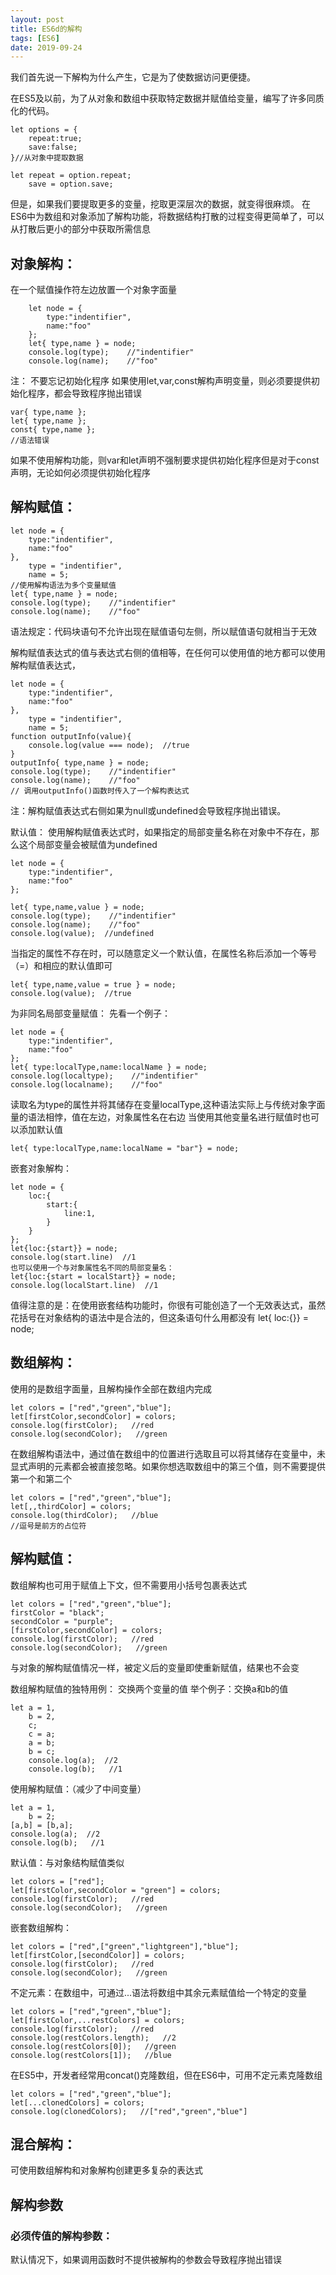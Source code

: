 ```yaml
---
layout: post
title: ES6d的解构
tags: [ES6]
date: 2019-09-24
---
```


我们首先说一下解构为什么产生，它是为了使数据访问更便捷。

在ES5及以前，为了从对象和数组中获取特定数据并赋值给变量，编写了许多同质化的代码。

    let options = {
        repeat:true;
        save:false;
    }//从对象中提取数据

    let repeat = option.repeat;
        save = option.save;

但是，如果我们要提取更多的变量，挖取更深层次的数据，就变得很麻烦。
在ES6中为数组和对象添加了解构功能，将数据结构打散的过程变得更简单了，可以从打散后更小的部分中获取所需信息

## 对象解构：

在一个赋值操作符左边放置一个对象字面量

        let node = {
            type:"indentifier",
            name:"foo"
        };
        let{ type,name } = node;
        console.log(type);    //"indentifier"
        console.log(name);    //"foo"

注：
不要忘记初始化程序
如果使用let,var,const解构声明变量，则必须要提供初始化程序，都会导致程序抛出错误

    var{ type,name };
    let{ type,name };
    const{ type,name };
    //语法错误

如果不使用解构功能，则var和let声明不强制要求提供初始化程序但是对于const声明，无论如何必须提供初始化程序

## 解构赋值：

    let node = {
        type:"indentifier",
        name:"foo"
    },
        type = "indentifier",
        name = 5;
    //使用解构语法为多个变量赋值
    let{ type,name } = node;
    console.log(type);    //"indentifier"
    console.log(name);    //"foo"

语法规定：代码块语句不允许出现在赋值语句左侧，所以赋值语句就相当于无效

解构赋值表达式的值与表达式右侧的值相等，在任何可以使用值的地方都可以使用解构赋值表达式，

    let node = {
        type:"indentifier",
        name:"foo"
    },
        type = "indentifier",
        name = 5;
    function outputInfo(value){
        console.log(value === node);  //true
    }
    outputInfo{ type,name } = node;
    console.log(type);    //"indentifier"
    console.log(name);    //"foo"
    // 调用outputInfo()函数时传入了一个解构表达式

注：解构赋值表达式右侧如果为null或undefined会导致程序抛出错误。

默认值：
使用解构赋值表达式时，如果指定的局部变量名称在对象中不存在，那么这个局部变量会被赋值为undefined

    let node = {
        type:"indentifier",
        name:"foo"
    };

    let{ type,name,value } = node;
    console.log(type);    //"indentifier"
    console.log(name);    //"foo"
    console.log(value);  //undefined

当指定的属性不存在时，可以随意定义一个默认值，在属性名称后添加一个等号（=）和相应的默认值即可

    let{ type,name,value = true } = node;
    console.log(value);  //true

为非同名局部变量赋值：
先看一个例子：

    let node = {
        type:"indentifier",
        name:"foo"
    };
    let{ type:localType,name:localName } = node;
    console.log(localtype);    //"indentifier"
    console.log(localname);    //"foo"

读取名为type的属性并将其储存在变量localType,这种语法实际上与传统对象字面量的语法相悖，值在左边，对象属性名在右边
当使用其他变量名进行赋值时也可以添加默认值

    let{ type:localType,name:localName = "bar"} = node;

嵌套对象解构：

    let node = {
        loc:{
            start:{
                line:1,
            }
        }
    };
    let{loc:{start}} = node;
    console.log(start.line)  //1
    也可以使用一个与对象属性名不同的局部变量名：
    let{loc:{start = localStart}} = node;
    console.log(localStart.line)  //1

值得注意的是：在使用嵌套结构功能时，你很有可能创造了一个无效表达式，虽然花括号在对象结构的语法中是合法的，但这条语句什么用都没有
    let{ loc:{}} = node;

## 数组解构：
使用的是数组字面量，且解构操作全部在数组内完成

    let colors = ["red","green","blue"];
    let[firstColor,secondColor] = colors;
    console.log(firstColor);   //red
    console.log(secondColor);   //green

在数组解构语法中，通过值在数组中的位置进行选取且可以将其储存在变量中，未显式声明的元素都会被直接忽略。如果你想选取数组中的第三个值，则不需要提供第一个和第二个

    let colors = ["red","green","blue"];
    let[,,thirdColor] = colors;
    console.log(thirdColor);   //blue
    //逗号是前方的占位符

## 解构赋值：

数组解构也可用于赋值上下文，但不需要用小括号包裹表达式

    let colors = ["red","green","blue"];
    firstColor = "black";
    secondColor = "purple";
    [firstColor,secondColor] = colors;
    console.log(firstColor);   //red
    console.log(secondColor);   //green

与对象的解构赋值情况一样，被定义后的变量即使重新赋值，结果也不会变

数组解构赋值的独特用例：
交换两个变量的值
举个例子：交换a和b的值

    let a = 1,
        b = 2,
        c;
        c = a;
        a = b;
        b = c;
        console.log(a);  //2
        console.log(b);   //1

使用解构赋值：（减少了中间变量）

    let a = 1,
        b = 2;
    [a,b] = [b,a];
    console.log(a);  //2
    console.log(b);   //1

默认值：与对象结构赋值类似

    let colors = ["red"];
    let[firstColor,secondColor = "green"] = colors;
    console.log(firstColor);   //red
    console.log(secondColor);   //green

嵌套数组解构：

    let colors = ["red",["green","lightgreen"],"blue"];
    let[firstColor,[secondColor]] = colors;
    console.log(firstColor);   //red
    console.log(secondColor);   //green

不定元素：在数组中，可通过...语法将数组中其余元素赋值给一个特定的变量

    let colors = ["red","green","blue"];
    let[firstColor,...restColors] = colors;
    console.log(firstColor);   //red
    console.log(restColors.length);   //2
    console.log(restColors[0]);   //green
    console.log(restColors[1]);   //blue

在ES5中，开发者经常用concat()克隆数组，但在ES6中，可用不定元素克隆数组

    let colors = ["red","green","blue"];
    let[...clonedColors] = colors;
    console.log(clonedColors);   //["red","green","blue"]

## 混合解构：

可使用数组解构和对象解构创建更多复杂的表达式

## 解构参数

### 必须传值的解构参数：

默认情况下，如果调用函数时不提供被解构的参数会导致程序抛出错误
